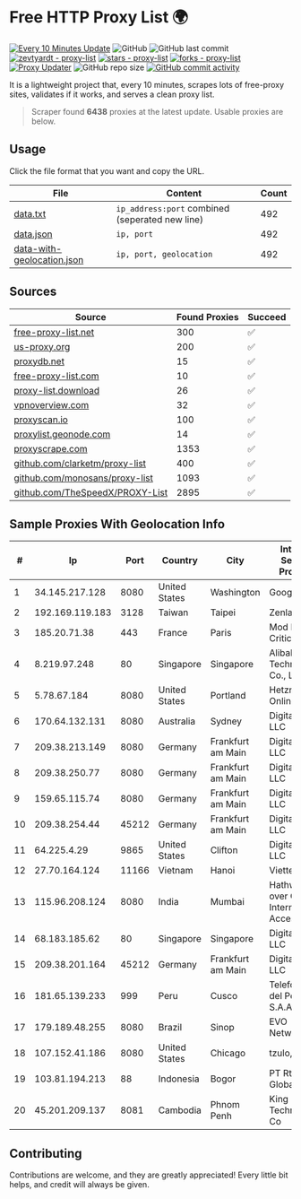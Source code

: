 
# Free HTTP Proxy List 🌍

[![Every 10 Minutes Update](https://github.com/mertguvencli/http-proxy-list/actions/workflows/main.yml/badge.svg?branch=main)](https://github.com/mertguvencli/http-proxy-list/actions/workflows/main.yml)
![GitHub](https://img.shields.io/github/license/mertguvencli/http-proxy-list)
![GitHub last commit](https://img.shields.io/github/last-commit/mertguvencli/http-proxy-list)
[![zevtyardt - proxy-list](https://img.shields.io/static/v1?label=zevtyardt&message=proxy-list&color=blue&logo=github)](https://github.com/zevtyardt/proxy-list "Go to GitHub repo")
[![stars - proxy-list](https://img.shields.io/github/stars/zevtyardt/proxy-list?style=social)](https://github.com/zevtyardt/proxy-list)
[![forks - proxy-list](https://img.shields.io/github/forks/zevtyardt/proxy-list?style=social)](https://github.com/zevtyardt/proxy-list)
[![Proxy Updater](https://github.com/zevtyardt/proxy-list/workflows/Proxy%20Updater/badge.svg)](https://github.com/zevtyardt/proxy-list/actions?query=workflow:"Proxy+Updater")
![GitHub repo size](https://img.shields.io/github/repo-size/zevtyardt/proxy-list)
[![GitHub commit activity](https://img.shields.io/github/commit-activity/m/zevtyardt/proxy-list?logo=commits)](https://github.com/zevtyardt/proxy-list/commits/main)

It is a lightweight project that, every 10 minutes, scrapes lots of free-proxy sites, validates if it works, and serves a clean proxy list.

> Scraper found **6438** proxies at the latest update. Usable proxies are below.

## Usage

Click the file format that you want and copy the URL.

|File|Content|Count|
|----|-------|-----|
|[data.txt](https://raw.githubusercontent.com/mertguvencli/http-proxy-list/main/proxy-list/data.txt)|`ip_address:port` combined (seperated new line)|492|
|[data.json](https://raw.githubusercontent.com/mertguvencli/http-proxy-list/main/proxy-list/data.json)|`ip, port`|492|
|[data-with-geolocation.json](https://raw.githubusercontent.com/mertguvencli/http-proxy-list/main/proxy-list/data-with-geolocation.json)|`ip, port, geolocation`|492|

## Sources

|Source|Found Proxies|Succeed|
|------|-------------|-------|
|[free-proxy-list.net](https://free-proxy-list.net)|300|✅|
|[us-proxy.org](https://www.us-proxy.org)|200|✅|
|[proxydb.net](http://proxydb.net)|15|✅|
|[free-proxy-list.com](https://free-proxy-list.com/?page=&port=&type%5B%5D=http&type%5B%5D=https&up_time=0&search=Search)|10|✅|
|[proxy-list.download](https://www.proxy-list.download/HTTP)|26|✅|
|[vpnoverview.com](https://vpnoverview.com/privacy/anonymous-browsing/free-proxy-servers)|32|✅|
|[proxyscan.io](https://www.proxyscan.io)|100|✅|
|[proxylist.geonode.com](https://proxylist.geonode.com/api/proxy-list?limit=300&page=1&sort_by=lastChecked&sort_type=desc&protocols=http,https)|14|✅|
|[proxyscrape.com](https://api.proxyscrape.com/v2/?request=displayproxies&protocol=http&timeout=10000&country=all&ssl=all&anonymity=all)|1353|✅|
|[github.com/clarketm/proxy-list](https://raw.githubusercontent.com/clarketm/proxy-list/master/proxy-list-raw.txt)|400|✅|
|[github.com/monosans/proxy-list](https://raw.githubusercontent.com/monosans/proxy-list/main/proxies/http.txt)|1093|✅|
|[github.com/TheSpeedX/PROXY-List](https://raw.githubusercontent.com/TheSpeedX/PROXY-List/master/http.txt)|2895|✅|


## Sample Proxies With Geolocation Info

|#|Ip|Port|Country|City|Internet Service Provider|
|-|--|----|-------|----|-------------------------|
|1|34.145.217.128|8080|United States|Washington|Google LLC|
|2|192.169.119.183|3128|Taiwan|Taipei|Zenlayer Inc|
|3|185.20.71.38|443|France|Paris|Mod Mission Critical LLC|
|4|8.219.97.248|80|Singapore|Singapore|Alibaba (US) Technology Co., Ltd.|
|5|5.78.67.184|8080|United States|Portland|Hetzner Online GmbH|
|6|170.64.132.131|8080|Australia|Sydney|DigitalOcean, LLC|
|7|209.38.213.149|8080|Germany|Frankfurt am Main|DigitalOcean, LLC|
|8|209.38.250.77|8080|Germany|Frankfurt am Main|DigitalOcean, LLC|
|9|159.65.115.74|8080|Germany|Frankfurt am Main|DigitalOcean, LLC|
|10|209.38.254.44|45212|Germany|Frankfurt am Main|DigitalOcean, LLC|
|11|64.225.4.29|9865|United States|Clifton|DigitalOcean, LLC|
|12|27.70.164.124|11166|Vietnam|Hanoi|Viettel Group|
|13|115.96.208.124|8080|India|Mumbai|Hathway IP over Cable Internet Access|
|14|68.183.185.62|80|Singapore|Singapore|DigitalOcean, LLC|
|15|209.38.201.164|45212|Germany|Frankfurt am Main|DigitalOcean, LLC|
|16|181.65.139.233|999|Peru|Cusco|Telefonica del Peru S.A.A.|
|17|179.189.48.255|8080|Brazil|Sinop|EVO Networks|
|18|107.152.41.186|8080|United States|Chicago|tzulo, inc.|
|19|103.81.194.213|88|Indonesia|Bogor|PT Rtiga Global Media|
|20|45.201.209.137|8081|Cambodia|Phnom Penh|King Technologies Co|



## Contributing

Contributions are welcome, and they are greatly appreciated! Every
little bit helps, and credit will always be given.

